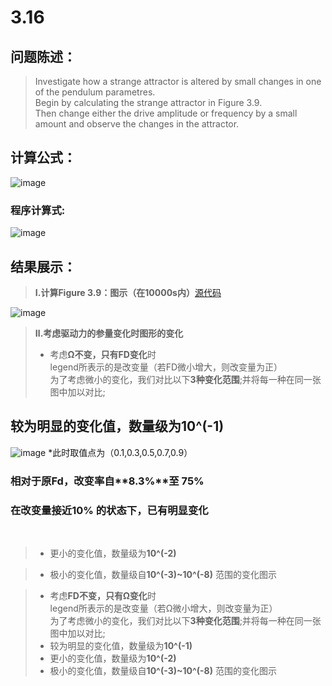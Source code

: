# 3.16


## 问题陈述：
> Investigate how a strange attractor is altered by small changes in one of the pendulum parametres.<br>
> Begin by calculating the strange attractor in Figure 3.9.<br>
> Then change either the drive amplitude or frequency by a small amount and observe the changes in  the attractor.
## 计算公式：
![image](https://user-images.githubusercontent.com/31878522/32114218-75d4fbf4-bb75-11e7-8800-67eac4a61caf.png)
### 程序计算式:
![image](https://user-images.githubusercontent.com/31878522/32114230-7f2661ac-bb75-11e7-850a-ced27146cbb4.png)
 
## 结果展示：
> **Ⅰ.计算Figure 3.9：图示（在10000s内）**[源代码](https://github.com/tzwhu/computational_physics_N2015301020096/blob/master/3.16code.txt) <br>

![image](https://user-images.githubusercontent.com/31878522/32109867-88da5a8a-bb68-11e7-9a0a-8fac5ea140f4.PNG)

> **Ⅱ.考虑驱动力的参量变化时图形的变化**<br>
> * 考虑**Ω不变，只有FD变化**时<br>
> legend所表示的是改变量（若FD微小增大，则改变量为正）<br>
> 为了考虑微小的变化，我们对比以下**3种变化范围**;并将每一种在同一张图中加以对比;
## 较为明显的变化值，数量级为**10^(-1)**<br>
![image](https://user-images.githubusercontent.com/31878522/32116339-d23a1030-bb7c-11e7-8134-9f247837a836.png)
*此时取值点为（0.1,0.3,0.5,0.7,0.9）
### 相对于原Fd，改变率自**8.3%**至 **75%** <br>
### 在改变量接近**10%** 的状态下，已有明显变化 
 
> * 更小的变化值，数量级为**10^(-2)**<br>

> * 极小的变化值，数量级自**10^(-3)~10^(-8)**
> 范围的变化图示
 
 
 
> * 考虑**FD不变，只有Ω变化**时<br>
> legend所表示的是改变量（若Ω微小增大，则改变量为正）<br>
> 为了考虑微小的变化，我们对比以下**3种变化范围**;并将每一种在同一张图中加以对比;
> * 较为明显的变化值，数量级为**10^(-1)**
> * 更小的变化值，数量级为**10^(-2)**
> * 极小的变化值，数量级自**10^(-3)~10^(-8)**
> 范围的变化图示
 
